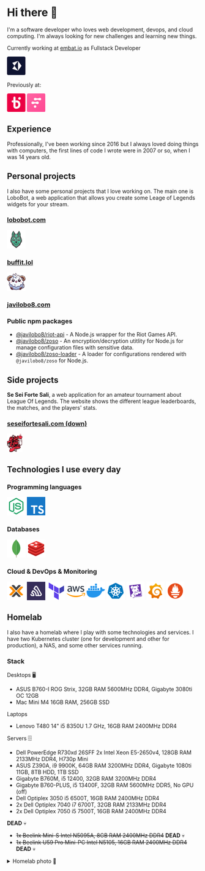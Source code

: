 # Hi there 👋

I'm a software developer who loves web development, devops, and cloud computing. I'm always looking for new challenges and learning new things.

Currently working at [embat.io](https://embat.io) as Fullstack Developer

[![](logos/embat-logo.png)](https://embat.io)

Previously at:

[![](logos/bipi-logo.png)](https://www.bipicar.com)
[![](logos/fintonic-logo.png)](https://www.fintonic.com)

## Experience

Professionally, I've been working since 2016 but I always loved doing things with computers, the first lines of code I wrote were in 2007 or so, when I was 14 years old.

## Personal projects

I also have some personal projects that I love working on. The main one is LoboBot, a web application that allows you create some Leage of Legends widgets for your stream.

### [lobobot.com](https://lobobot.com)

[![](logos/lobobot-logo.png)](https://lobobot.com)

### [buffit.lol](https://buffit.lol)

[![](logos/buffitlol-logo.png)](https://buffit.lol)

### [javilobo8.com](https://javilobo8.com)


### Public npm packages

* [@javilobo8/riot-api](https://github.com/javilobo8/riot-api) - A Node.js wrapper for the Riot Games API.
* [@javilobo8/zoso](https://github.com/javilobo8/zoso) - An encryption/decryption utitlity for Node.js for manage configuration files with sensitive data.
* [@javilobo8/zoso-loader](https://github.com/javilobo8/zoso-loader) - A loader for configurations rendered with `@javilobo8/zoso` for Node.js.


## Side projects

**Se Sei Forte Sali**, a web application for an amateur tournament about League Of Legends. The website shows the different league leaderboards, the matches, and the players' stats.

### [seseifortesali.com (down)](https://seseifortesali.com)

[![](logos/seseifortesali-logo.png)](https://seseifortesali.com)

## Technologies I use every day

### Programming languages

[![](logos/nodejs.png)](https://nodejs.org)
[![](logos/typescript.png)](https://www.typescriptlang.org)

### Databases

[![](logos/mongodb.png)](https://mongodb.org)
[![](logos/redis.png)](https://redis.io)

### Cloud & DevOps & Monitoring

[![](logos/proxmox.png)](https://www.proxmox.com)
[![](logos/sentry.png)](https://sentry.io)
[![](logos/terraform.png)](https://www.terraform.io)
[![](logos/aws.png)](https://aws.amazon.com)
[![](logos/docker.png)](https://www.docker.com)
[![](logos/kubernetes.png)](https://kubernetes.io)
[![](logos/datadog.png)](https://www.datadoghq.com/)
[![](logos/grafana.png)](https://grafana.com)
[![](logos/prometheus.png)](https://prometheus.io)


## Homelab

I also have a homelab where I play with some technologies and services. I have two Kubernetes cluster (one for development and other for production), a NAS, and some other services running.

### Stack

Desktops 🖥️
- ASUS B760-I ROG Strix, 32GB RAM 5600MHz DDR4, Gigabyte 3080ti OC 12GB
- Mac Mini M4 16GB RAM, 256GB SSD

Laptops
- Lenovo T480 14" i5 8350U 1.7 GHz, 16GB RAM 2400MHz DDR4

Servers 🗄️
- Dell PowerEdge R730xd 26SFF 2x Intel Xeon E5-2650v4, 128GB RAM 2133MHz DDR4, H730p Mini
- ASUS Z390A, i9 9900K, 64GB RAM 3200MHz DDR4, Gigabyte 1080ti 11GB, 8TB HDD, 1TB SSD
- Gigabyte B760M, i5 12400, 32GB RAM 3200MHz DDR4
- Gigabyte B760-PLUS, i5 13400F, 32GB RAM 5600MHz DDR5, No GPU (off)
- Dell Optiplex 3050 i5 6500T, 16GB RAM 2400MHz DDR4
- 2x Dell Optiplex 7040 i7 6700T, 32GB RAM 2133MHz DDR4
- 2x Dell Optiplex 7050 i5 7500T, 16GB RAM 2400MHz DDR4

**DEAD** 💀
- <del>1x Beelink Mini-S Intel N5095A, 8GB RAM 2400MHz DDR4</del> **DEAD** 💀
- <del>1x Beelink U59 Pro Mini-PC Intel N5105, 16GB RAM 2400MHz DDR4</del> **DEAD** 💀
  
<details>
  <summary>Homelab photo 👀</summary>

  ![](images/homelab3.jpeg)
</details>
